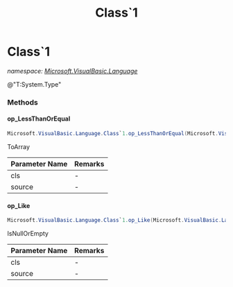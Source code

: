 ﻿---
title: Class`1
---

# Class`1
_namespace: [Microsoft.VisualBasic.Language](N-Microsoft.VisualBasic.Language.html)_

@"T:System.Type"

### Methods

#### op_LessThanOrEqual
```csharp
Microsoft.VisualBasic.Language.Class`1.op_LessThanOrEqual(Microsoft.VisualBasic.Language.Class{`0},System.Collections.Generic.IEnumerable{`0})
```
ToArray

|Parameter Name|Remarks|
|--------------|-------|
|cls|-|
|source|-|


#### op_Like
```csharp
Microsoft.VisualBasic.Language.Class`1.op_Like(Microsoft.VisualBasic.Language.Class{`0},System.Collections.Generic.IEnumerable{`0})
```
IsNullOrEmpty

|Parameter Name|Remarks|
|--------------|-------|
|cls|-|
|source|-|





